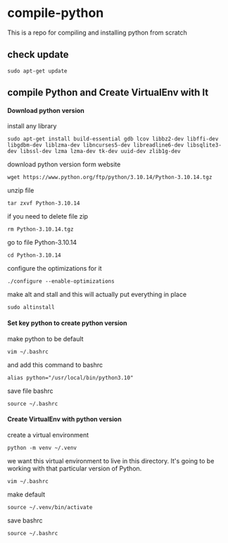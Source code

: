 # compile-python
This is a repo for compiling and installing python from scratch

## check update
```
sudo apt-get update
```

## compile Python and Create VirtualEnv with It
#### Download python version
install any library
```
sudo apt-get install build-essential gdb lcov libbz2-dev libffi-dev libgdbm-dev liblzma-dev libncurses5-dev libreadline6-dev libsqlite3-dev libssl-dev lzma lzma-dev tk-dev uuid-dev zlib1g-dev
```
download python version form website
```
wget https://www.python.org/ftp/python/3.10.14/Python-3.10.14.tgz
```
unzip file
```
tar zxvf Python-3.10.14
```
if you need to delete file zip
```
rm Python-3.10.14.tgz
```
go to file Python-3.10.14
```
cd Python-3.10.14
```
configure the optimizations for it
```
./configure --enable-optimizations
```
make alt and stall and this will actually put everything in place
```
sudo altinstall
```
#### Set key python to create python version
make python to be default
```
vim ~/.bashrc
```
and add this command to bashrc
```
alias python="/usr/local/bin/python3.10"
```
save file bashrc
```
source ~/.bashrc
```

#### Create VirtualEnv with python version
create a virtual environment
```
python -m venv ~/.venv
```
we want this virtual environment to live in this directory. It's going to be working with that particular version of Python. 
```
vim ~/.bashrc
```
make default
```
source ~/.venv/bin/activate
```
save bashrc
```
source ~/.bashrc
```
